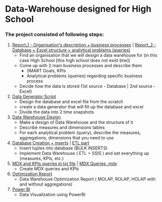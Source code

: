 # Data-Warehouse designed for High School

### The project consisted of following steps:
1. [Report_1 - Organisation's description + business processes](https://github.com/JanGniedziejko/Data-Warehouse/blob/main/ProcessesSpecifiation.pdf) | [Report_2 - Database + Excel structure + analytical problems (queries)](https://github.com/JanGniedziejko/Data-Warehouse/blob/main/RequirementsProsessSpecification-2.pdf)
   - Find an organisation that we will design a data warehouse for (in this case High School [this high school does not exist btw])
   - Come up with 2 main business processes and describe them
        - SMART Goals, KPIs
        - Analytical problems (queries) regarding specific business process
   - Decide how the data is stored (1st source - Database | 2nd source - Excel)
2. [Data Generator Script](https://github.com/JanGniedziejko/Data-Warehouse/blob/main/Data_Generator.py)
   - Design the database and excel file from the scratch
   - create a data generator that will fill up the database and excel
   - Divide the data into 2 time snapshots
3. [Data Warehouse Design](https://github.com/JanGniedziejko/Data-Warehouse/blob/main/Data%20Warehouse%20Design.pdf)
   - Make a design of Data Warehouse and the structure of it
   - Describe measures and dimensions tables
   - For each analytical problem (query), describe the measures, aggregations, dimensions that you need to use
4. [Database Creation + inserts](https://github.com/JanGniedziejko/Data-Warehouse/tree/main/Database) | [ETL part](https://github.com/JanGniedziejko/Data-Warehouse/tree/main/Data_Warehouse)
   - Insert tuples into database (BULK INSERTS)   
   - Implement Data Warehouse ( ETL + SSIS ) and set everything up (measures, KPIs, etc.)
5. [MDX and KPIs queries in txt file](https://github.com/JanGniedziejko/Data-Warehouse/blob/main/MDX_KPI_Queries) | [MDX Queries .mdx](https://github.com/JanGniedziejko/Data-Warehouse/blob/main/MDXQueriesDW.mdx)
   - Create MDX queries and KPIs
6. [Optimization Report](https://github.com/JanGniedziejko/Data-Warehouse/blob/main/Data%20Warehouse%20Optimization%20Report.pdf)
   - Data Warehouse Optimization Report ( MOLAP, ROLAP, HOLAP with and without aggregations)
8. [Power BI]()
   - Data Visualization using PowerBI
